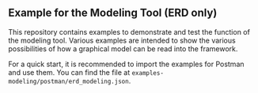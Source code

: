 ## Example for the Modeling Tool (ERD only)

This repository contains examples to demonstrate and test the function of the modeling tool. Various examples are intended to show the various possibilities of how a graphical model can be read into the framework.

For a quick start, it is recommended to import the examples for Postman and use them. You can find the file at `examples-modeling/postman/erd_modeling.json`.

